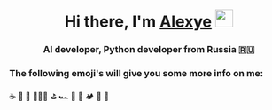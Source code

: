 <h1 align="center">Hi there, I'm <a href="https://daniilshat.ru/" target="_blank">Alexye</a> 
<img src="https://github.com/blackcater/blackcater/raw/main/images/Hi.gif" height="32"/></h1>
<h3 align="center">AI developer, Python developer from Russia 🇷🇺</h3>

<h3 align="left">The following emoji's will give you some more info on me:</h3>
☕️ 🐶 🏡 👨🏼‍💻 ⛳️ 🏎 🍔 🍕 🏕 🌊 📸

